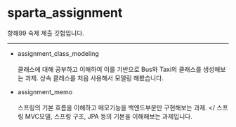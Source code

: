 # sparta_assignment
항해99 숙제 제출 깃헙입니다.

---
* assignment_class_modeling </br></br>
클래스에 대해 공부하고 이해하여 이를 기반으로 Bus와 Taxi의 클래스를 생성해보는 과제.
상속 클래스를 처음 사용해서 모델링 해봤습니다.

* assignment_memo </br></br>
스프링의 기본 흐름을 이해하고 메모기능을 백엔드부분만 구현해보는 과제. </
스프링 MVC모델, 스프링 구조, JPA 등의 기본을 이해해보는 과제입니다.  
